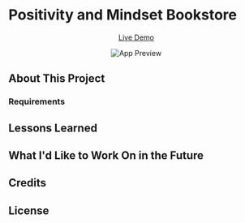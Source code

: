 # Positivity and Mindset Bookstore

<div align="center">
  
[Live Demo](#)

![App Preview]()

</div>
  
## About This Project

### Requirements

## Lessons Learned

## What I'd Like to Work On in the Future

## Credits

## License
